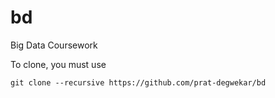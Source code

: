 # bd

Big Data Coursework

To clone, you must use

```
git clone --recursive https://github.com/prat-degwekar/bd
```

